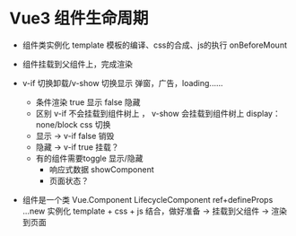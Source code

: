 # Vue3 组件生命周期
  - 组件类实例化
    template 模板的编译、css的合成、js的执行
  onBeforeMount
  - 组件挂载到父组件上，完成渲染
  
- v-if 切换卸载/v-show 切换显示
弹窗，广告，loading......
  - 条件渲染   true 显示 false 隐藏
  - 区别  v-if 不会挂载到组件树上  ， v-show 会挂载到组件树上  display：none/block css 切换
  - 显示 ->  v-if false  销毁
  - 隐藏 ->  v-if true   挂载？
  - 有的组件需要toggle 显示/隐藏
    - 响应式数据 showComponent
    - 页面状态？

- 组件是一个类  Vue.Component LifecycleComponent  ref+defineProps ...new 实例化
  template + css + js 结合，做好准备 -> 挂载到父组件 -> 渲染到页面